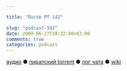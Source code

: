 ```yaml
---

title: "После РТ 142"

slug: "podcast-142"
date: 2009-06-27T18:32:00+03:00
comments: true
categories: podcast
---
```

[аудио](http://cdn.radio-t.com/rt142post.mp3) ● [пиратский torrent](http://pirates.radio-t.com/torrents/rt142post.mp3.torrent) ● [лог чата](http://chat.radio-t.com/logs/radio-t-142.html) ● [wiki](http://wiki.radio-t.com/%D0%9F%D0%BE%D1%81%D0%BB%D0%B5_%D0%A0%D0%A2_142)<audio src="http://cdn.radio-t.com/rt142post.mp3" preload="none">
